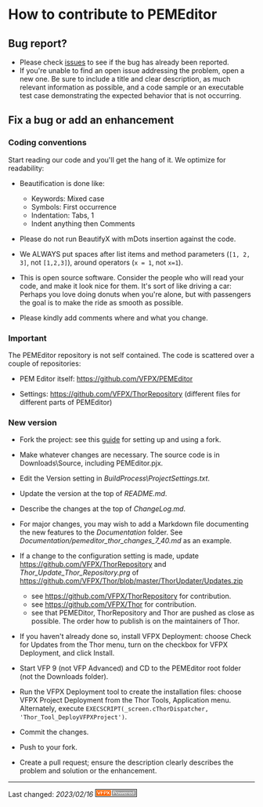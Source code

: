 # How to contribute to PEMEditor

## Bug report?
- Please check [issues](https://github.com/VFPX/PEMEditor/issues) to see if the bug has already been reported.
- If you're unable to find an open issue addressing the problem, open a new one. Be sure to include a title and clear description, as much relevant information as possible, and a code sample or an executable test case demonstrating the expected behavior that is not occurring.

## Fix a bug or add an enhancement

### Coding conventions
Start reading our code and you'll get the hang of it. We optimize for readability:

- Beautification is done like:
  - Keywords: Mixed case
  - Symbols: First occurrence
  - Indentation: Tabs, 1
  - Indent anything then Comments

- Please do not run BeautifyX with mDots insertion against the code. 

- We ALWAYS put spaces after list items and method parameters (`[1, 2, 3]`, not `[1,2,3]`), around operators (`x = 1`, not `x=1`).

- This is open source software. Consider the people who will read your code, and make it look nice for them. It's sort of like driving a car: Perhaps you love doing donuts when you're alone, but with passengers the goal is to make the ride as smooth as possible.

- Please kindly add comments where and what you change.

### Important
The PEMEditor repository is not self contained. The code is scattered over a couple of repositories:

- PEM Editor itself: https://github.com/VFPX/PEMEditor

- Settings: https://github.com/VFPX/ThorRepository (different files for different parts of PEMEditor)

### New version

- Fork the project: see this [guide](https://www.dataschool.io/how-to-contribute-on-github/) for setting up and using a fork.

- Make whatever changes are necessary. The source code is in Downloads\Source, including PEMEditor.pjx.

- Edit the Version setting in *BuildProcess\ProjectSettings.txt*.

- Update the version at the top of _README.md_.

- Describe the changes at the top of _ChangeLog.md_.

- For major changes, you may wish to add a Markdown file documenting the new features to the _Documentation_ folder. See _Documentation/pemeditor_thor_changes_7_40.md_ as an example.

- If a change to the configuration setting is made, update https://github.com/VFPX/ThorRepository and _Thor_Update_Thor_Repository.prg_ of https://github.com/VFPX/Thor/blob/master/ThorUpdater/Updates.zip
   - see https://github.com/VFPX/ThorRepository for contribution.
   - see https://github.com/VFPX/Thor for contribution.
   - see that PEMEDitor, ThorRepository and Thor are pushed as close as possible. The order how to publish is on the maintainers of Thor.

- If you haven't already done so, install VFPX Deployment: choose Check for Updates from the Thor menu, turn on the checkbox for VFPX Deployment, and click Install.

- Start VFP 9 (not VFP Advanced) and CD to the PEMEditor root folder (not the Downloads folder).

- Run the VFPX Deployment tool to create the installation files: choose VFPX Project Deployment from the Thor Tools, Application menu. Alternately, execute ```EXECSCRIPT(_screen.cThorDispatcher, 'Thor_Tool_DeployVFPXProject')```.

- Commit the changes.

- Push to your fork.

- Create a pull request; ensure the description clearly describes the problem and solution or the enhancement.

----
Last changed: _2023/02/16_ ![Picture](../docs/pictures/vfpxpoweredby_alternative.gif)
